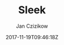 ---
title: "Sleek"
github: https://github.com/janczizikow/sleek
demo: https://janczizikow.github.io/sleek/
author: Jan Czizikow
ssg:
  - Jekyll
cms:
  - No Cms
date: 2017-11-19T09:46:18Z
github_branch: master
description: " :chart_with_upwards_trend: Sleek is a modern Jekyll theme focused on speed performance & SEO best practices"
---